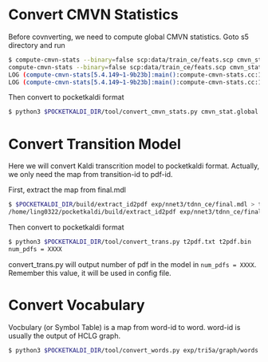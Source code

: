 # Convert CMVN Statistics

Before covnverting, we need to compute global CMVN statistics. Goto s5 directory and run

```bash
$ compute-cmvn-stats --binary=false scp:data/train_ce/feats.scp cmvn_stat.global
compute-cmvn-stats --binary=false scp:data/train_ce/feats.scp cmvn_stat.global 
LOG (compute-cmvn-stats[5.4.149~1-9b23b]:main():compute-cmvn-stats.cc:168) Wrote global CMVN stats to cmvn_stat.global
LOG (compute-cmvn-stats[5.4.149~1-9b23b]:main():compute-cmvn-stats.cc:171) Done accumulating CMVN stats for 120098 utterances; 0 had errors.
```

Then convert to pocketkaldi format

```bash
$ python3 $POCKETKALDI_DIR/tool/convert_cmvn_stats.py cmvn_stat.global cmvn_stat.bin
```

# Convert Transition Model

Here we will convert Kaldi transcrition model to pocketkaldi format. Actually, we only need the map from transition-id to pdf-id.

First, extract the map from final.mdl

```bash
$ $POCKETKALDI_DIR/build/extract_id2pdf exp/nnet3/tdnn_ce/final.mdl > t2pdf.txt
/home/ling0322/pocketkaldi/build/extract_id2pdf exp/nnet3/tdnn_ce/final.mdl
```

Then convert to pocketkaldi format

```bash
$ python3 $POCKETKALDI_DIR/tool/convert_trans.py t2pdf.txt t2pdf.bin
num_pdfs = XXXX
```

convert_trans.py will output number of pdf in the model in `num_pdfs = XXXX`. Remember this value, it will be used in config file.


# Convert Vocabulary

Vocbulary (or Symbol Table) is a map from word-id to word. word-id is usually the output of HCLG graph.

```bash
$ python3 $POCKETKALDI_DIR/tool/convert_words.py exp/tri5a/graph/words.txt vocab.bin
```
